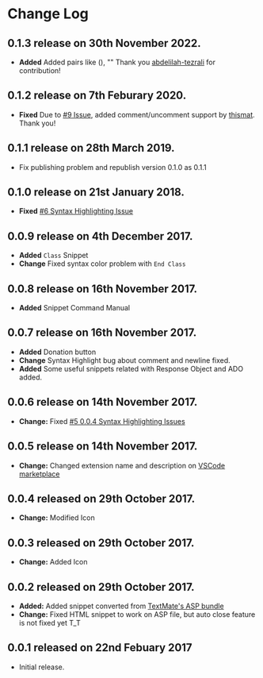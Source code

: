 # Change Log

## **0.1.3** release on 30th November 2022.

- **Added** Added pairs like (), "" Thank you [abdelilah-tezrali](https://github.com/abdelilah-tezrali/vscode-classic-asp-extension/tree/patch-2) for contribution!

## **0.1.2** release on 7th Feburary 2020.

- **Fixed** Due to [#9 Issue](https://github.com/jtjoo/vscode-classic-asp-extension/issues/9), added comment/uncomment support by [thismat](https://github.com/thismat). Thank you!

## **0.1.1** release on 28th March 2019.

- Fix publishing problem and republish version 0.1.0 as 0.1.1

## **0.1.0** release on 21st January 2018.

- **Fixed** [#6 Syntax Highlighting Issue](https://github.com/jtjoo/vscode-classic-asp-extension/issues/6)

## **0.0.9** release on 4th December 2017.

- **Added** `Class` Snippet
- **Change** Fixed syntax color problem with `End Class` 

## **0.0.8** release on 16th November 2017.

- **Added** Snippet Command Manual

## **0.0.7** release on 16th November 2017.

- **Added** Donation button
- **Change** Syntax Highlight bug about comment and newline fixed.
- **Added** Some useful snippets related with Response Object and ADO added.

## **0.0.6** release on 14th November 2017.

- **Change:** Fixed [#5 0.0.4 Syntax Highlighting Issues](https://github.com/jtjoo/vscode-classic-asp-extension/issues/5)

## **0.0.5** release on 14th November 2017.

- **Change:** Changed extension name and description on [VSCode marketplace](https://marketplace.visualstudio.com/items?itemName=jtjoo.classic-asp-html)

## **0.0.4** released on 29th October 2017.

- **Change:** Modified Icon

## **0.0.3** released on 29th October 2017.

- **Change:** Added Icon

## **0.0.2** released on 29th October 2017.

- **Added:** Added snippet converted from [TextMate's ASP bundle](https://github.com/textmate/asp.tmbundle)
- **Change:** Fixed HTML snippet to work on ASP file, but auto close feature is not fixed yet T_T

## **0.0.1** released on 22nd Febuary 2017

- Initial release.